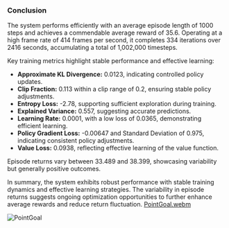 ### Conclusion

The system performs efficiently with an average episode length of 1000 steps and achieves a commendable average reward of 35.6. Operating at a high frame rate of 414 frames per second, it completes 334 iterations over 2416 seconds, accumulating a total of 1,002,000 timesteps.

Key training metrics highlight stable performance and effective learning:
- **Approximate KL Divergence:** 0.0123, indicating controlled policy updates.
- **Clip Fraction:** 0.113 within a clip range of 0.2, ensuring stable policy adjustments.
- **Entropy Loss:** -2.78, supporting sufficient exploration during training.
- **Explained Variance:** 0.557, suggesting accurate predictions.
- **Learning Rate:** 0.0001, with a low loss of 0.0365, demonstrating efficient learning.
- **Policy Gradient Loss:** -0.00647 and Standard Deviation of 0.975, indicating consistent policy adjustments.
- **Value Loss:** 0.0938, reflecting effective learning of the value function.

Episode returns vary between 33.489 and 38.399, showcasing variability but generally positive outcomes.

In summary, the system exhibits robust performance with stable training dynamics and effective learning strategies. The variability in episode returns suggests ongoing optimization opportunities to further enhance average rewards and reduce return fluctuation.
[PointGoal.webm](https://github.com/Naveed776/Safe_expolration_RL_SafetyGym/assets/91262613/845750f5-dd97-44ad-8ef8-5a6f4e447cb3)

![PointGoal](https://github.com/Naveed776/Safe_expolration_RL_SafetyGym/assets/91262613/1ea18813-e16f-463d-9d63-2c57e14e35e3)


